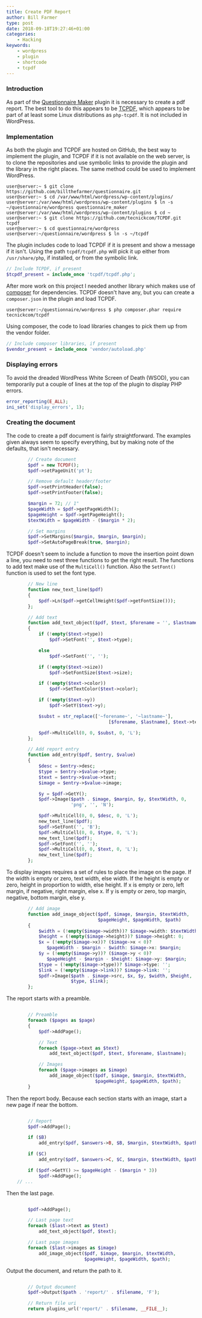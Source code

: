 ```yaml
---
title: Create PDF Report
author: Bill Farmer
type: post
date: 2018-09-18T19:27:46+01:00
categories:
    - Hacking
keywords:
    - wordpress
    - plugin
    - shortcode
    - tcpdf
---
```


### Introduction

As part of the [Questionnaire Maker][1] plugin it is necessary to
create a pdf report. The best tool to do this appears to be
[TCPDF][2], which appears to be part of at least some Linux
distributions as `php-tcpdf`. It is not included in WordPress.

### Implementation

As both the plugin and TCPDF are hosted on GitHub, the best way to
implement the plugin, and TCPDF if it is not available on the web
server, is to clone the repositories and use symbolic links to provide
the plugin and the library in the right places. The same method could
be used to implement WordPress.

```shell
user@server:~ $ git clone https://github.com/billthefarmer/questionnaire.git
user@server:~ $ cd /var/www/html/wordpress/wp-content/plugins/
user@server:/var/www/html/wordpress/wp-content/plugins $ ln -s ~/questionnaire/wordpress questionnaire_maker
user@server:/var/www/html/wordpress/wp-content/plugins $ cd ~
user@server:~ $ git clone https://github.com/tecnickcom/TCPDF.git tcpdf
user@server:~ $ cd questionnaire/wordpress
user@server:~/questionnaire/wordpress $ ln -s ~/tcpdf
```

The plugin includes code to load TCPDF if it is present and show a
message if it isn't. Using the path `tcpdf/tcpdf.php` will pick it up
either from `/usr/share/php`, if installed, or from the symbolic link.

```php
// Include TCPDF, if present
$tcpdf_present = include_once 'tcpdf/tcpdf.php';
```

After more work on this project I needed another library which makes
use of [composer][3] for dependencies. TCPDF doesn't have any, but you
can create a `composer.json` in the plugin and load TCPDF.

```shell
user@server:~/questionnaire/wordpress $ php composer.phar require tecnickcom/tcpdf
```

Using composer, the code to load libraries changes to pick them up
from the vendor folder.

```php
// Include composer libraries, if present
$vendor_present = include_once 'vendor/autoload.php'
```

### Displaying errors

To avoid the dreaded WordPress White Screen of Death (WSOD), you can
temporarily put a couple of lines at the top of the plugin to display
PHP errors.

```php
error_reporting(E_ALL);
ini_set('display_errors', 1);
```

### Creating the document

The code to create a pdf document is fairly straightforward. The
examples given always seem to specify everything, but by making note
of the defaults, that isn't necessary.

```php
        // Create document
        $pdf = new TCPDF();
        $pdf->setPageUnit('pt');

        // Remove default header/footer
        $pdf->setPrintHeader(false);
        $pdf->setPrintFooter(false);

        $margin = 72; // 1"
        $pageWidth = $pdf->getPageWidth();
        $pageHeight = $pdf->getPageHeight();
        $textWidth = $pageWidth - ($margin * 2);

        // Set margins
        $pdf->SetMargins($margin, $margin, $margin);
        $pdf->SetAutoPageBreak(true, $margin);
```

TCPDF doesn't seem to include a function to move the insertion point
down a line, you need to nest three functions to get the right result.
The functions to add text make use of the `MultiCell()` function. Also
the `SetFont()` function is used to set the font type.

```php
        // New line
        function new_text_line($pdf)
        {
            $pdf->Ln($pdf->getCellHeight($pdf->getFontSize()));
        };

        // Add text
        function add_text_object($pdf, $text, $forename = '', $lastname = '')
        {
            if (!empty($text->type))
                $pdf->SetFont('', $text->type);

            else
                $pdf->SetFont('', '');

            if (!empty($text->size))
                $pdf->SetFontSize($text->size);

            if (!empty($text->color))
                $pdf->SetTextColor($text->color);

            if (!empty($text->y))
                $pdf->SetY($text->y);

            $subst = str_replace(['~forename~', '~lastname~'],
                                      [$forename, $lastname], $text->text);

            $pdf->MultiCell(0, 0, $subst, 0, 'L');
        };

        // Add report entry
        function add_entry($pdf, $entry, $value)
        {
            $desc = $entry->desc;
            $type = $entry->$value->type;
            $text = $entry->$value->text;
            $image = $entry->$value->image;

            $y = $pdf->GetY();
            $pdf->Image($path . $image, $margin, $y, $textWidth, 0,
                        'png', '', 'N');

            $pdf->MultiCell(0, 0, $desc, 0, 'L');
            new_text_line($pdf);
            $pdf->SetFont('', 'B');
            $pdf->MultiCell(0, 0, $type, 0, 'L');
            new_text_line($pdf);
            $pdf->SetFont('', '');
            $pdf->MultiCell(0, 0, $text, 0, 'L');
            new_text_line($pdf);
        };
```

To display images requires a set of rules to place the image on the
page. If the width is empty or zero, text width, else width. If the
height is empty or zero, height in proportion to width, else
height. If x is empty or zero, left margin, if negative, right margin,
else x. If y is empty or zero, top margin, negative, bottom margin,
else y.

```php
        // Add image
        function add_image_object($pdf, $image, $margin, $textWidth,
                                  $pageHeight, $pageWidth, $path)
        {
            $width = (!empty($image->width))? $image->width: $textWidth;
            $height = (!empty($image->height))? $image->height: 0;
            $x = (!empty($image->x))? ($image->x < 0)?
               $pageWidth - $margin - $width: $image->x: $margin;
            $y = (!empty($image->y))? ($image->y < 0)?
               $pageHeight - $margin - $height: $image->y: $margin;
            $type = (!empty($image->type))? $image->type: '';
            $link = (!empty($image->link))? $image->link: '';
            $pdf->Image($path . $image->src, $x, $y, $width, $height,
                        $type, $link);
        };
```

The report starts with a preamble.

```php

        // Preamble
        foreach ($pages as $page)
        {            
            $pdf->AddPage();

            // Text
            foreach ($page->text as $text)
                add_text_object($pdf, $text, $forename, $lastname);

            // Images
            foreach ($page->images as $image)
                add_image_object($pdf, $image, $margin, $textWidth,
                                 $pageHeight, $pageWidth, $path);
        }
```

Then the report body. Because each section starts with an image, start
a new page if near the bottom.

```php

        // Report
        $pdf->AddPage();

        if ($B)
            add_entry($pdf, $answers->B, $B, $margin, $textWidth, $path);

        if ($C)
            add_entry($pdf, $answers->C, $C, $margin, $textWidth, $path);

        if ($pdf->GetY() >= $pageHeight - ($margin * 3))
            $pdf->AddPage();
    // ...
```

Then the last page.

```php

        $pdf->AddPage();

        // Last page text
        foreach ($last->text as $text)
            add_text_object($pdf, $text);

        // Last page images
        foreach ($last->images as $image)
            add_image_object($pdf, $image, $margin, $textWidth,
                             $pageHeight, $pageWidth, $path);
```

Output the document, and return the path to it.

```php

        // Output document
        $pdf->Output($path . 'report/' . $filename, 'F');

        // Return file uri
        return plugins_url('report/' . $filename, __FILE__);
```

[1]: https://billthefarmer.github.io/blog/post/questionnaire
 [2]: https://tcpdf.org
 [3]: https://getcomposer.org
